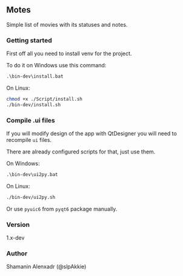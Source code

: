 ## Motes

Simple list of movies with its statuses and notes.

### Getting started

First off all you need to install venv for the project.

To do it on Windows use this command:

```cmd
.\bin-dev\install.bat
```

On Linux:

```sh
chmod +x ./Script/install.sh
./bin-dev/install.sh
```

### Compile .ui files

If you will modify design of the app with QtDesigner you will need to recompile `ui` files.

There are already configured scripts for that, just use them.

On Windows:

```cmd
.\bin-dev\ui2py.bat
```

On Linux:

```sh
./bin-dev/ui2py.sh
```

Or use `pyuic6` from `pyqt6` package manually.

### Version

1.x-dev

### Author

Shamanin Alenxadr (@slpAkkie)

